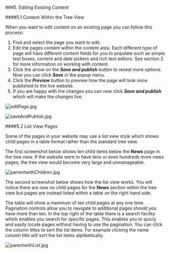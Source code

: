 ###5. Editing Existing Content


####5.1 Content Within the Tree View

When you want  to edit content on an existing  page  you can  follow this process:

1.    Find and select the page  you want  to edit.
2. 	Edit the pages content within the content area.  Each different  type of page  will have different  content fields for you to populate such  as simple  text boxes,  content and date  pickers  and rich text editors.  See section 3 for more  information on working with content.
3. 	Click the arrow on the ***Save and publish*** button to reveal more  options. Now you can  click ***Save*** in the popup  menu.
4.    Click the ***Preview*** button to preview how the page  will look once  published to the live website.
5.    If you are happy  with the changes you can  now click ***Save and publish*** which will make  the changes live.

![editPage.jpg](images/editPage.jpg)

![saveAndPublish.jpg](images/saveAndPublish.jpg)

####5.2  List View Pages

Some  of the pages in your website may use  a list view style which shows child pages in a table format rather  than  the standard tree view.

The first screenshot below shows ten child items below the **News** page  in the tree view. If the website were to have tens  or even hundreds more  news  pages, the tree view would become very large and unmanageable.

![parrentwithChildren.jpg](images/parrentwithChildren.jpg)

The second screenshot below shows how the list view works. You will notice  there  are now no child pages for the **News** section within the tree view but pages are instead listed within a table on the right hand  side.

The table will show  a maximum of ten child pages at any one time. Pagination controls allow you to navigate to additional pages should  you have more  than  ten. In the top right of the table there  is a search facility which enables you search for specific  pages. This enables you to quicly and easily locate  pages without having to use  the pagination. You can  click the column  titles to sort  the list items.  For example clicking the name column  title will sort  the list items alphbetically.

![parentwithList.jpg](images/parentwithList.jpg)